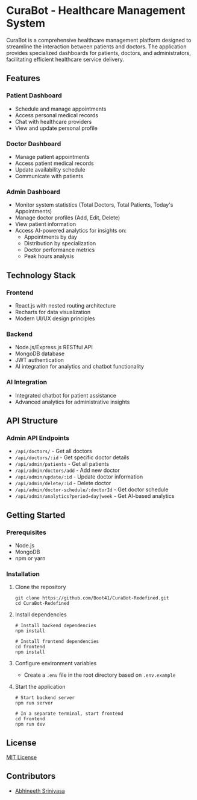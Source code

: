 # CuraBot - Healthcare Management System

CuraBot is a comprehensive healthcare management platform designed to streamline the interaction between patients and doctors. The application provides specialized dashboards for patients, doctors, and administrators, facilitating efficient healthcare service delivery.

## Features

### Patient Dashboard
- Schedule and manage appointments
- Access personal medical records
- Chat with healthcare providers
- View and update personal profile

### Doctor Dashboard
- Manage patient appointments
- Access patient medical records
- Update availability schedule
- Communicate with patients

### Admin Dashboard
- Monitor system statistics (Total Doctors, Total Patients, Today's Appointments)
- Manage doctor profiles (Add, Edit, Delete)
- View patient information
- Access AI-powered analytics for insights on:
  - Appointments by day
  - Distribution by specialization
  - Doctor performance metrics
  - Peak hours analysis

## Technology Stack

### Frontend
- React.js with nested routing architecture
- Recharts for data visualization
- Modern UI/UX design principles

### Backend
- Node.js/Express.js RESTful API
- MongoDB database
- JWT authentication
- AI integration for analytics and chatbot functionality

### AI Integration
- Integrated chatbot for patient assistance
- Advanced analytics for administrative insights

## API Structure

### Admin API Endpoints
- `/api/doctors/` - Get all doctors
- `/api/doctors/:id` - Get specific doctor details
- `/api/admin/patients` - Get all patients
- `/api/admin/doctors/add` - Add new doctor
- `/api/admin/update/:id` - Update doctor information
- `/api/admin/delete/:id` - Delete doctor
- `/api/admin/doctor-schedule/:doctorId` - Get doctor schedule
- `/api/admin/analytics?period=day|week` - Get AI-based analytics

## Getting Started

### Prerequisites
- Node.js
- MongoDB
- npm or yarn

### Installation

1. Clone the repository
   ```
   git clone https://github.com/Boot41/CuraBot-Redefined.git
   cd CuraBot-Redefined
   ```

2. Install dependencies
   ```
   # Install backend dependencies
   npm install
   
   # Install frontend dependencies
   cd frontend
   npm install
   ```

3. Configure environment variables
   - Create a `.env` file in the root directory based on `.env.example`

4. Start the application
   ```
   # Start backend server
   npm run server
   
   # In a separate terminal, start frontend
   cd frontend
   npm run dev
   ```

## License

[MIT License](LICENSE)

## Contributors

- [Abhineeth Srinivasa](https://github.com/AbhineethT41)
